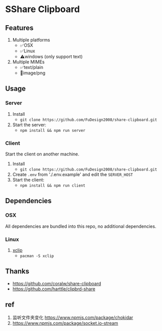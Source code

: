 # SShare Clipboard

## Features

1. Multiple platforms
   - ✅OSX
   - ✅Linux
   - ⚠️windows (only support text)
1. Multiple MIMEs
   - ✅text/plain
   - 🏃image/png

## Usage

### Server

1. Install
   - `git clone https://github.com/FuDesign2008/share-clipboard.git`
1. Start the server:
   - `npm install && npm run server`

### Client

Start the client on another machine.

1. Install
   - `git clone https://github.com/FuDesign2008/share-clipboard.git`
1. Create `.env` from './.env.example' and edit the `SERVER_HOST`
1. Start the client:
   - `npm install && npm run client`

## Dependencies

### OSX

All dependencies are bundled into this repo, no additional dependencies.

### Linux

1. [xclip](https://www.archlinux.org/packages/extra/x86_64/xclip/)
   - `pacman -S xclip`

## Thanks

- https://github.com/coralw/share-clipboard
- https://github.com/harttle/clipbrd-share

## ref

1. 监听文件夹变化 https://www.npmjs.com/package/chokidar
1. https://www.npmjs.com/package/socket.io-stream
